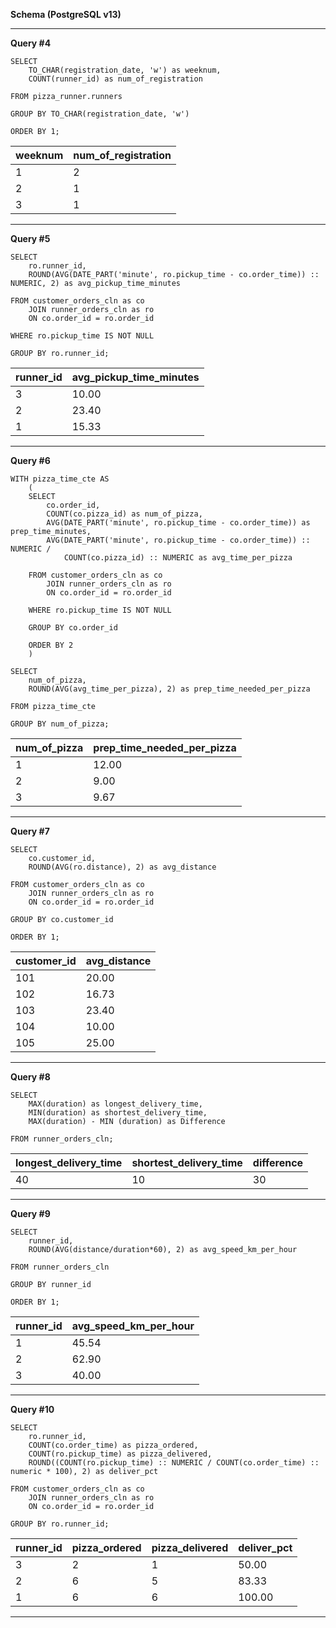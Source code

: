 **Schema (PostgreSQL v13)**

---
**Query #4**

    SELECT
        TO_CHAR(registration_date, 'w') as weeknum,
        COUNT(runner_id) as num_of_registration

    FROM pizza_runner.runners
    
    GROUP BY TO_CHAR(registration_date, 'w')
    
    ORDER BY 1;

| weeknum | num_of_registration |
| ------- | ------------------- |
| 1       | 2                   |
| 2       | 1                   |
| 3       | 1                   |

---
**Query #5**

    SELECT
        ro.runner_id,
        ROUND(AVG(DATE_PART('minute', ro.pickup_time - co.order_time)) :: NUMERIC, 2) as avg_pickup_time_minutes
        
    FROM customer_orders_cln as co
        JOIN runner_orders_cln as ro
        ON co.order_id = ro.order_id

    WHERE ro.pickup_time IS NOT NULL
    
    GROUP BY ro.runner_id;

| runner_id | avg_pickup_time_minutes |
| --------- | ----------------------- |
| 3         | 10.00                   |
| 2         | 23.40                   |
| 1         | 15.33                   |

---
**Query #6**

    WITH pizza_time_cte AS
    	(
      	SELECT
      		co.order_id,
      		COUNT(co.pizza_id) as num_of_pizza,
      		AVG(DATE_PART('minute', ro.pickup_time - co.order_time)) as prep_time_minutes,
      		AVG(DATE_PART('minute', ro.pickup_time - co.order_time)) :: NUMERIC / 
      			COUNT(co.pizza_id) :: NUMERIC as avg_time_per_pizza
      
      	FROM customer_orders_cln as co
      		JOIN runner_orders_cln as ro
      		ON co.order_id = ro.order_id
      
      	WHERE ro.pickup_time IS NOT NULL
      
      	GROUP BY co.order_id
      
      	ORDER BY 2
    	)
      
    SELECT 
        num_of_pizza,
        ROUND(AVG(avg_time_per_pizza), 2) as prep_time_needed_per_pizza
        
    FROM pizza_time_cte
    
    GROUP BY num_of_pizza;

| num_of_pizza | prep_time_needed_per_pizza |
| ------------ | -------------------------- |
| 1            | 12.00                      |
| 2            | 9.00                       |
| 3            | 9.67                       |

---
**Query #7**

    SELECT
        co.customer_id,
        ROUND(AVG(ro.distance), 2) as avg_distance

    FROM customer_orders_cln as co
        JOIN runner_orders_cln as ro
        ON co.order_id = ro.order_id

    GROUP BY co.customer_id
    
    ORDER BY 1;

| customer_id | avg_distance |
| ----------- | ------------ |
| 101         | 20.00        |
| 102         | 16.73        |
| 103         | 23.40        |
| 104         | 10.00        |
| 105         | 25.00        |

---
**Query #8**

    SELECT
        MAX(duration) as longest_delivery_time,
        MIN(duration) as shortest_delivery_time,
        MAX(duration) - MIN (duration) as Difference

    FROM runner_orders_cln;

| longest_delivery_time | shortest_delivery_time | difference |
| --------------------- | ---------------------- | ---------- |
| 40                    | 10                     | 30         |

---
**Query #9**

    SELECT 
        runner_id,
        ROUND(AVG(distance/duration*60), 2) as avg_speed_km_per_hour

    FROM runner_orders_cln
    
    GROUP BY runner_id
    
    ORDER BY 1;

| runner_id | avg_speed_km_per_hour |
| --------- | --------------------- |
| 1         | 45.54                 |
| 2         | 62.90                 |
| 3         | 40.00                 |

---
**Query #10**

    SELECT
        ro.runner_id,
        COUNT(co.order_time) as pizza_ordered,
        COUNT(ro.pickup_time) as pizza_delivered,
        ROUND((COUNT(ro.pickup_time) :: NUMERIC / COUNT(co.order_time) :: numeric * 100), 2) as deliver_pct
        
    FROM customer_orders_cln as co
        JOIN runner_orders_cln as ro
        ON co.order_id = ro.order_id

    GROUP BY ro.runner_id;

| runner_id | pizza_ordered | pizza_delivered | deliver_pct |
| --------- | ------------- | --------------- | ----------- |
| 3         | 2             | 1               | 50.00       |
| 2         | 6             | 5               | 83.33       |
| 1         | 6             | 6               | 100.00      |

---

